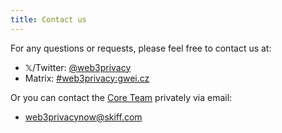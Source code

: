 ```yaml
---
title: Contact us
---
```


For any questions or requests, please feel free to contact us at:

- 𝕏/Twitter: [@web3privacy](https://twitter.com/web3privacy)
- Matrix: [#web3privacy:gwei.cz](https://matrix.to/#/#web3privacy:gwei.cz)

Or you can contact the [Core Team](/core-team) privately via email:
* web3privacynow@skiff.com